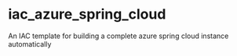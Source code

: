# iac_azure_spring_cloud
An IAC template for building a complete azure spring cloud instance automatically
